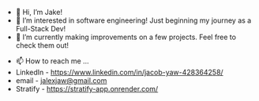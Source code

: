 - 👋 Hi, I’m Jake!
- 👀 I’m interested in software engineering! Just beginning my journey as a Full-Stack Dev!
- 🌱 I’m currently making improvements on a few projects. Feel free to check them out!
<!-- - 💞️ I’m looking to collaborate on -->
- 📫 How to reach me ...
- LinkedIn - https://www.linkedin.com/in/jacob-yaw-428364258/
- email - jalexjaw@gmail.com
- Stratify - https://stratify-app.onrender.com/ 

<!---
Huntysaurus/Huntysaurus is a ✨ special ✨ repository because its `README.md` (this file) appears on your GitHub profile.
You can click the Preview link to take a look at your changes.
--->
